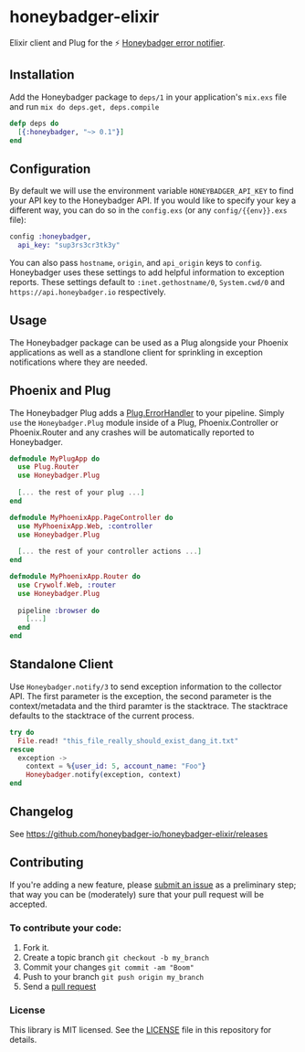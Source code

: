 # honeybadger-elixir

Elixir client and Plug for the :zap: [Honeybadger error notifier](https://www.honeybadger.io/).

## Installation

Add the Honeybadger package to `deps/1` in your application's `mix.exs` file and run `mix do deps.get, deps.compile`

```elixir
defp deps do
  [{:honeybadger, "~> 0.1"}]
end
```

## Configuration

By default we will use the environment variable `HONEYBADGER_API_KEY` to find your API key to the Honeybadger API. If you would like to specify your key a different way, you can do so in the `config.exs` (or any `config/{{env}}.exs` file):

```elixir
config :honeybadger,
  api_key: "sup3rs3cr3tk3y"
```

You can also pass `hostname`, `origin`, and `api_origin` keys to `config`. Honeybadger uses these settings to add helpful information to exception reports. These settings default to `:inet.gethostname/0`, `System.cwd/0` and `https://api.honeybadger.io` respectively.

## Usage

The Honeybadger package can be used as a Plug alongside your Phoenix applications as well as a standlone client for sprinkling in exception notifications where they are needed.

## Phoenix and Plug

The Honeybadger Plug adds a [Plug.ErrorHandler](https://github.com/elixir-lang/plug/blob/master/lib/plug/error_handler.ex) to your pipeline. Simply `use` the `Honeybadger.Plug` module inside of a Plug, Phoenix.Controller or Phoenix.Router and any crashes will be automatically reported to Honeybadger.

```elixir
defmodule MyPlugApp do
  use Plug.Router
  use Honeybadger.Plug
  
  [... the rest of your plug ...]
end

defmodule MyPhoenixApp.PageController do
  use MyPhoenixApp.Web, :controller
  use Honeybadger.Plug
  
  [... the rest of your controller actions ...]
end

defmodule MyPhoenixApp.Router do
  use Crywolf.Web, :router
  use Honeybadger.Plug
  
  pipeline :browser do
    [...]
  end
end
```

## Standalone Client

Use `Honeybadger.notify/3` to send exception information to the collector API. The first parameter is the exception, the second parameter is the context/metadata and the third paramter is the stacktrace. The stacktrace defaults to the stacktrace of the current process.

```elixir
try do
  File.read! "this_file_really_should_exist_dang_it.txt"
rescue
  exception ->
    context = %{user_id: 5, account_name: "Foo"}
    Honeybadger.notify(exception, context)
end
```

## Changelog

See https://github.com/honeybadger-io/honeybadger-elixir/releases

## Contributing

If you're adding a new feature, please [submit an issue](https://github.com/honeybadger-io/honeybadger-elixir/issues/new) as a preliminary step; that way you can be (moderately) sure that your pull request will be accepted.

### To contribute your code:

1. Fork it.
2. Create a topic branch `git checkout -b my_branch`
3. Commit your changes `git commit -am "Boom"`
3. Push to your branch `git push origin my_branch`
4. Send a [pull request](https://github.com/honeybadger-io/honeybadger-elixir/pulls)

### License

This library is MIT licensed. See the [LICENSE](https://raw.github.com/honeybadger-io/honeybadger-elixir/master/LICENSE) file in this repository for details.
